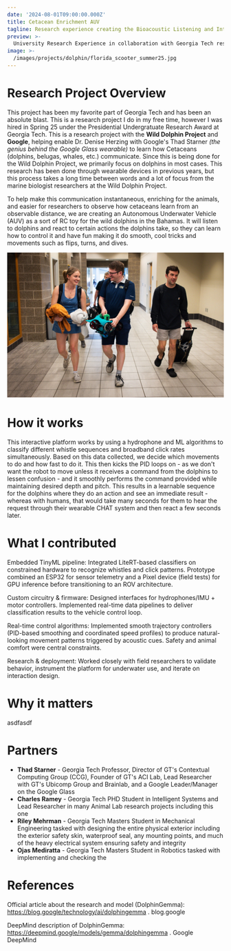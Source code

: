 ```yaml
---
date: '2024-08-01T09:00:00.000Z'
title: Cetacean Enrichment AUV
tagline: Research experience creating the Bioacoustic Listening and Interactive Platform (BLIP) AUV using ML to enable communication with humans and provide enjoyment for wild dolphins.
preview: >-
  University Research Experience in collaboration with Georgia Tech researchers and the Wild Dolphin Project to build a whistle-controlled enrichment AUV. TinyML (LiteRT) classification on embedded hardware, an ESP32 and Google Pixel 6 based telemetry and control pipeline, and ROV control algorithms that adapt to dolphin acoustic patterns.
image: >-
  /images/projects/dolphin/florida_scooter_summer25.jpg
---
```


# Research Project Overview

This project has been my favorite part of Georgia Tech and has been an absolute blast.  This is a research project I do in my free time, however I was hired in Spring 25 under the Presidential Undergratuate Research Award at Georgia Tech.  This is a research project with the **Wild Dolphin Project** and **Google**, helping enable Dr. Denise Herzing with Google's Thad Starner *(the genius behind the Google Glass wearable)* to learn how Cetaceans (dolphins, belugas, whales, etc.) communicate.  Since this is being done for the Wild Dolphin Project, we primarily focus on dolphins in most cases.  This research has been done through wearable devices in previous years, but this process takes a long time between words and a lot of focus from the marine biologist researchers at the Wild Dolphin Project.

To help make this communication instantaneous, enriching for the animals, and easier for researchers to observe how cetaceans learn from an observable distance, we are creating an Autonomous Underwater Vehicle (AUV) as a sort of RC toy for the wild dolphins in the Bahamas.  It will listen to dolphins and react to certain actions the dolphins take, so they can learn how to control it and have fun making it do smooth, cool tricks and movements such as flips, turns, and dives.

![Group Picture on the way to Pool Test](/images/projects/dolphin/dolphin_group_spring25.jpg)

# How it works

This interactive platform works by using a hydrophone and ML algorithms to classify different whistle sequences and broadband click rates simultaneously.  Based on this data collected, we decide which movements to do and how fast to do it.  This then kicks the PID loops on - as we don't want the robot to move unless it receives a command from the dolphins to lessen confusion - and it smoothly performs the command provided while maintaining desired depth and pitch.  This results in a learnable sequence for the dolphins where they do an action and see an immediate result - whereas with humans, that would take many seconds for them to hear the request through their wearable CHAT system and then react a few seconds later.

# What I contributed

Embedded TinyML pipeline: Integrated LiteRT-based classifiers on constrained hardware to recognize whistles and click patterns. Prototype combined an ESP32 for sensor telemetry and a Pixel device (field tests) for GPU inference before transitioning to an ROV architecture.

Custom circuitry & firmware: Designed interfaces for hydrophones/IMU + motor controllers. Implemented real-time data pipelines to deliver classification results to the vehicle control loop.

Real-time control algorithms: Implemented smooth trajectory controllers (PID-based smoothing and coordinated speed profiles) to produce natural-looking movement patterns triggered by acoustic cues. Safety and animal comfort were central constraints.

Research & deployment: Worked closely with field researchers to validate behavior, instrument the platform for underwater use, and iterate on interaction design.

# Why it matters

asdfasdf

# Partners

- **Thad Starner** - Georgia Tech Professor, Director of GT's Contextual Computing Group (CCG), Founder of GT's ACI Lab, Lead Researcher with GT's Ubicomp Group and Brainlab, and a Google Leader/Manager on the Google Glass
- **Charles Ramey** - Georgia Tech PHD Student in Intelligent Systems and Lead Researcher in many Animal Lab research projects including this one
- **Riley Mehrman** - Georgia Tech Masters Student in Mechanical Engineering tasked with designing the entire physical exterior including the exterior safety skin, waterproof seal, any mounting points, and much of the heavy electrical system ensuring safety and integrity
- **Ojas Mediratta** - Georgia Tech Masters Student in Robotics tasked with implementing and checking the 

# References

Official article about the research and model (DolphinGemma): https://blog.google/technology/ai/dolphingemma
. 
blog.google

DeepMind description of DolphinGemma: https://deepmind.google/models/gemma/dolphingemma
. 
Google DeepMind